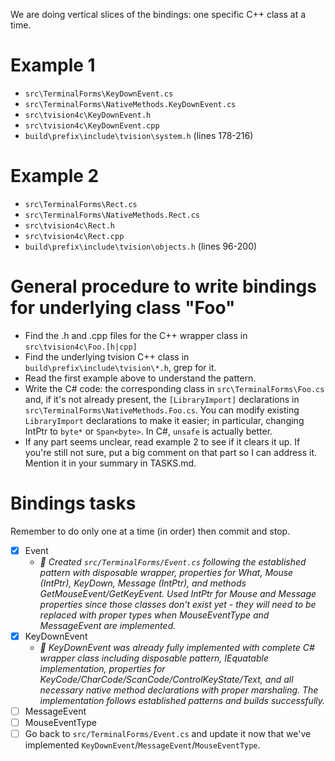 We are doing vertical slices of the bindings: one specific C++ class at a time.

# Example 1
- `src\TerminalForms\KeyDownEvent.cs`
- `src\TerminalForms\NativeMethods.KeyDownEvent.cs`
- `src\tvision4c\KeyDownEvent.h`
- `src\tvision4c\KeyDownEvent.cpp`
- `build\prefix\include\tvision\system.h` (lines 178-216)

# Example 2
- `src\TerminalForms\Rect.cs`
- `src\TerminalForms\NativeMethods.Rect.cs`
- `src\tvision4c\Rect.h`
- `src\tvision4c\Rect.cpp`
- `build\prefix\include\tvision\objects.h` (lines 96-200)

# General procedure to write bindings for underlying class "Foo"
- Find the .h and .cpp files for the C++ wrapper class in `src\tvision4c\Foo.[h|cpp]`
- Find the underlying tvision C++ class in `build\prefix\include\tvision\*.h`, grep for it.
- Read the first example above to understand the pattern.
- Write the C# code: the corresponding class in `src\TerminalForms\Foo.cs` and, if it's not already present, the `[LibraryImport]` declarations in `src\TerminalForms\NativeMethods.Foo.cs`. You can modify existing `LibraryImport` declarations to make it easier; in particular, changing IntPtr to `byte*` or `Span<byte>`. In C#, `unsafe` is actually better.
- If any part seems unclear, read example 2 to see if it clears it up. If you're still not sure, put a big comment on that part so I can address it. Mention it in your summary in TASKS.md.

# Bindings tasks
Remember to do only one at a time (in order) then commit and stop.
- [x] Event
  - *🤖 Created `src/TerminalForms/Event.cs` following the established pattern with disposable wrapper, properties for What, Mouse (IntPtr), KeyDown, Message (IntPtr), and methods GetMouseEvent/GetKeyEvent. Used IntPtr for Mouse and Message properties since those classes don't exist yet - they will need to be replaced with proper types when MouseEventType and MessageEvent are implemented.*
- [x] KeyDownEvent
  - *🤖 KeyDownEvent was already fully implemented with complete C# wrapper class including disposable pattern, IEquatable implementation, properties for KeyCode/CharCode/ScanCode/ControlKeyState/Text, and all necessary native method declarations with proper marshaling. The implementation follows established patterns and builds successfully.*
- [ ] MessageEvent
- [ ] MouseEventType
- [ ] Go back to `src/TerminalForms/Event.cs` and update it now that we've implemented `KeyDownEvent`/`MessageEvent`/`MouseEventType`.
